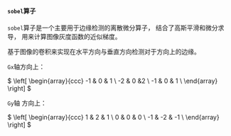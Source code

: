 #### `sobel`算子

`sobel`算子是一个主要用于边缘检测的离散微分算子， 结合了高斯平滑和微分求导， 用来计算图像灰度函数的近似梯度。

基于图像的卷积来实现在水平方向与垂直方向检测对于方向上的边缘。

`Gx`轴方向上：

$
\left[
\begin{array}{ccc} 
 -1      & 0      & 1     \\
 -2      & 0      &2     \\
 -1      & 0      & 1    \\
\end{array}
\right]
$

`Gy`轴 方向上：

$
\left[
\begin{array}{ccc} 
 1      & 2      & 1     \\
 0      & 0      & 0    \\
 -1      & -2      & -1    \\
\end{array}
\right]
$